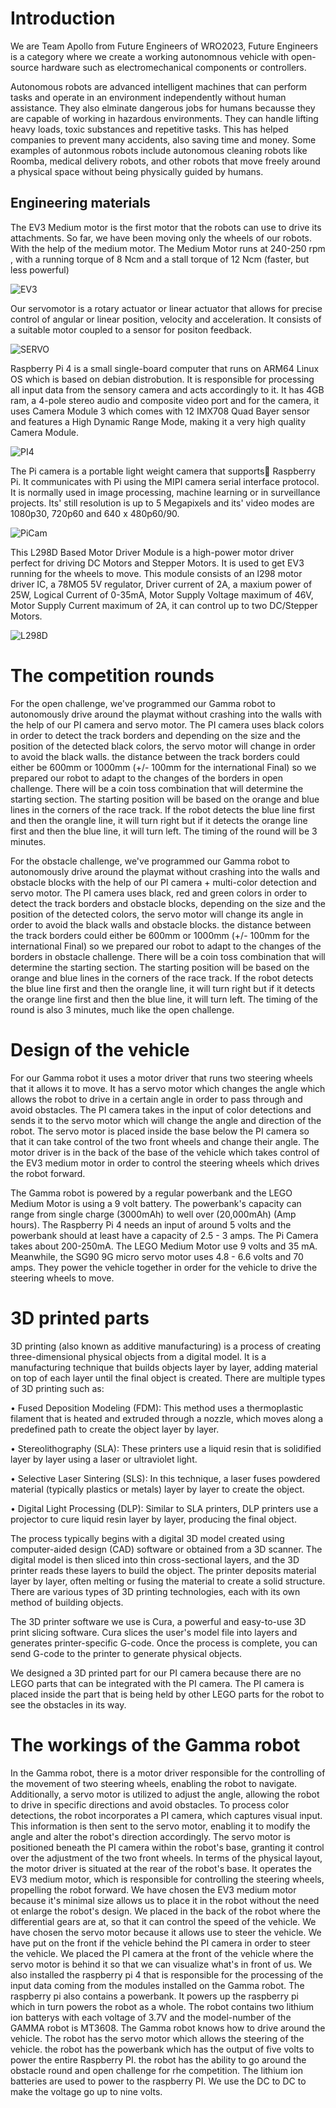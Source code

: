 <h1>Introduction</h1>

We are Team Apollo from Future Engineers of WRO2023, Future Engineers is a category where we create a working autonomnous vehicle with open-source hardware such as electromechanical components or controllers. 

Autonomous robots are advanced intelligent machines that can perform tasks and operate in an environment independently without human assistance. They also elminate dangerous jobs for humans becausse they are capable of working in hazardous environments. They can handle lifting heavy loads, toxic substances and repetitive tasks. This has helped companies to prevent many accidents, also saving time and money. Some examples of autonmous robots include autonomous cleaning robots like Roomba, medical delivery robots, and other robots that move freely around a physical space without being physically guided by humans.

<h2>Engineering materials</h2>
The EV3 Medium motor is the first motor that the robots can use to drive its attachments. So far, we have been moving only the wheels of our robots. With the help of the medium motor. The Medium Motor runs at 240-250 rpm , with a running torque of 8 Ncm and a stall torque of 12 Ncm (faster, but less powerful)

![EV3](https://user-images.githubusercontent.com/101916087/236661666-030f9d6b-68d3-44a4-8af5-b1633461205e.jpeg)



Our servomotor is a rotary actuator or linear actuator that allows for precise control of angular or linear position, velocity and acceleration. It consists of a suitable motor coupled to a sensor for positon feedback.

![SERVO](https://user-images.githubusercontent.com/101916087/235341557-77cccdea-9d87-4324-8b55-59c7aa7b43cf.jpeg)

Raspberry Pi 4 is a small single-board computer that runs on ARM64 Linux OS which is based on debian distrobution.
It is responsible for processing all input data from the sensory camera and acts accordingly to it. It has 4GB ram, a 4-pole stereo audio and composite video port and for the camera, it uses Camera Module 3 which comes with 12 IMX708 Quad Bayer sensor and features a High Dynamic Range Mode, making it a very high quality Camera Module. 

![PI4](https://user-images.githubusercontent.com/101916087/235341511-94ac211c-986b-4d27-8e97-62f3fcb628b0.jpeg)

The Pi camera is a portable light weight camera that supports ٍRaspberry Pi. It communicates with Pi using the MIPI camera serial interface protocol. It is normally used in image processing, machine learning or in surveillance projects. Its' still resolution is up to 5 Megapixels and its' video modes are 1080p30, 720p60 and 640 x 480p60/90.

![PiCam](https://user-images.githubusercontent.com/101916087/235341629-eaca2838-3ec3-4641-97b5-8107403502fa.jpeg)

This L298D Based Motor Driver Module is a high-power motor driver perfect for driving DC Motors and Stepper Motors. It is used to get EV3 running for the wheels to move. This module consists of an l298 motor driver IC, a 78MO5 5V regulator, Driver current of 2A, a maxium power of 25W, Logical Current of 0-35mA, Motor Supply Voltage maximum of 46V, Motor Supply Current maximum of 2A, it can control up to two DC/Stepper Motors.

![L298D](https://user-images.githubusercontent.com/101916087/235342951-ed8c2e5c-3eb2-4694-af8b-07a9a87a359e.jpeg)

<h1>The competition rounds</h1>

For the open challenge, we've programmed our Gamma robot to autonomously drive around the playmat without crashing into the walls with the help of our PI camera and servo motor. The PI camera uses black colors in order to detect the track borders and depending on the size and the position of the detected black colors, the servo motor will change in order to avoid the black walls. the distance between the track borders could either be 600mm or 1000mm (+/- 100mm for the international Final) so we prepared our robot to adapt to the changes of the borders in open challenge. There will be a coin toss combination that will determine the starting section. The starting position will be based on the orange and blue lines in the corners of the race track. If the robot detects the blue line first and then the orangle line, it will turn right but if it detects the orange line first and then the blue line, it will turn left. The timing of the round will be 3 minutes.

For the obstacle challenge, we've programmed our Gamma robot to autonomously drive around the playmat without crashing into the walls and obstacle blocks with the help of our PI camera + multi-color detection and servo motor. The PI camera uses black, red and green colors in order to detect the track borders and obstacle blocks, depending on the size and the position of the detected colors, the servo motor will change its angle in order to avoid the black walls and obstacle blocks. the distance between the track borders could either be 600mm or 1000mm (+/- 100mm for the international Final) so we prepared our robot to adapt to the changes of the borders in obstacle challenge. There will be a coin toss combination that will determine the starting section. The starting position will be based on the orange and blue lines in the corners of the race track. If the robot detects the blue line first and then the orangle line, it will turn right but if it detects the orange line first and then the blue line, it will turn left. The timing of the round is also 3 minutes, much like the open challenge.

<h1>Design of the vehicle</h1>

For our Gamma robot it uses a motor driver that runs two steering wheels that it allows it to move. It has a servo motor which changes the angle which allows the robot to drive in a certain angle in order to pass through and avoid obstacles. The PI camera takes in the input of color detections and sends it to the servo motor which will change the angle and direction of the robot. The servo motor is placed inside the base below the PI camera so that it can take control of the two front wheels and change their angle. The motor driver is in the back of the base of the vehicle which takes control of the EV3 medium motor in order to control the steering wheels which drives the robot forward.

The Gamma robot is powered by a regular powerbank and the LEGO Medium Motor is using a 9 volt battery. The powerbank's capacity can range from single charge (3000mAh) to well over (20,000mAh) (Amp hours).
The Raspberry Pi 4 needs an input of around 5 volts and the powerbank should at least have a capacity of 2.5 - 3 amps. The Pi Camera takes about 200-250mA. The LEGO Medium Motor use 9 volts and 35 mA. Meanwhile, the SG90 9G micro servo motor uses 4.8 - 6.6 volts and 70 amps. They power the vehicle together in order for the vehicle to drive the steering wheels to move.                

<h1>3D printed parts</h1>

3D printing (also known as additive manufacturing) is a process of creating three-dimensional physical objects from a digital model. It is a manufacturing technique that builds objects layer by layer, adding material on top of each layer until the final object is created. There are multiple types of 3D printing such as:

• Fused Deposition Modeling (FDM): This method uses a thermoplastic filament that is heated and extruded through a nozzle, which moves along a predefined path to create the object layer by layer.

• Stereolithography (SLA): These printers use a liquid resin that is solidified layer by layer using a laser or ultraviolet light.

• Selective Laser Sintering (SLS): In this technique, a laser fuses powdered material (typically plastics or metals) layer by layer to create the object.

• Digital Light Processing (DLP): Similar to SLA printers, DLP printers use a projector to cure liquid resin layer by layer, producing the final object.

The process typically begins with a digital 3D model created using computer-aided design (CAD) software or obtained from a 3D scanner. The digital model is then sliced into thin cross-sectional layers, and the 3D printer reads these layers to build the object. The printer deposits material layer by layer, often melting or fusing the material to create a solid structure. There are various types of 3D printing technologies, each with its own method of building objects. 

The 3D printer software we use is Cura, a powerful and easy-to-use 3D print slicing software. Cura slices the user's model file into layers and generates printer-specific G-code.
Once the process is complete, you can send G-code to the printer to generate physical objects.

We designed a 3D printed part for our PI camera because there are no LEGO parts that can be integrated with the PI camera. The PI camera is placed inside the part that is being held by other LEGO parts for the robot to see the obstacles in its way. 

<h1>The workings of the Gamma robot</h1>

In the Gamma robot, there is a motor driver responsible for the controlling of the movement of two steering wheels, enabling the robot to navigate. Additionally, a servo motor is utilized to adjust the angle, allowing the robot to drive in specific directions and avoid obstacles.
To process color detections, the robot incorporates a PI camera, which captures visual input. This information is then sent to the servo motor, enabling it to modify the angle and alter the robot's direction accordingly.
The servo motor is positioned beneath the PI camera within the robot's base, granting it control over the adjustment of the two front wheels. In terms of the physical layout, the motor driver is situated at the rear of the robot's base. It operates the EV3 medium motor, which is responsible for controlling the steering wheels, propelling the robot forward. We have chosen the EV3 medium motor because it's minimal size allows us to place it in the robot without the need ot enlarge the robot's design. We placed in the back of the robot where the differential gears are at, so that it can control the speed of the vehicle. We have chosen the servo motor because it allows use to steer the vehicle. We have put on the front if the vehicle behind the PI camera in order to steer the vehicle. We placed the PI camera at the front of the vehicle where the servo motor is behind it so that we can visualize what's in front of us. We also installed the raspberry pi 4 that is responsible for the processing of the input data coming from the modules installed on the Gamma robot. The raspberry pi also contains a powerbank. It powers up the raspberry pi which in turn powers the robot as a whole.
The robot contains two lithium ion batterys with each voltage of 3.7V and the model-number of the GAMMA robot is MT3608.
The Gamma robot knows how to drive around the vehicle. The robot has the servo motor which allows the steering of the vehicle.
the robot has the powerbank which has the output of five volts to power the entire Raspberry PI. the robot has the ability to go around the obstacle round and open challenge for rhe competition.
The lithium ion batteries are used to power to the raspberry PI. We use the DC to DC to make the voltage go up to nine volts.






